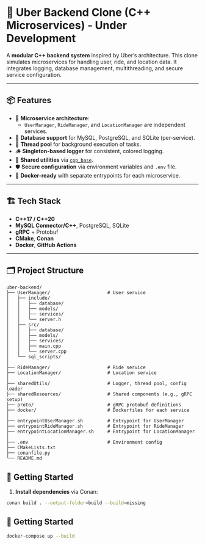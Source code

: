 # 🚗 Uber Backend Clone (C++ Microservices) - Under  Development

A **modular C++ backend system** inspired by Uber’s architecture. This clone simulates microservices for handling user, ride, and location data. It integrates logging, database management, multithreading, and secure service configuration.

---

## 📦 Features

- 🧩 **Microservice architecture**:
  - `UserManager`, `RideManager`, and `LocationManager` are independent services.
- 💾 **Database support** for MySQL, PostgreSQL, and SQLite (per-service).
- 🧵 **Thread pool** for background execution of tasks.
- 🪵 **Singleton-based logger** for consistent, colored logging.
- 🧱 **Shared utilities** via [`cpp_base`](https://github.com/prrathnayake/cpp-base).
- 🛡️ **Secure configuration** via environment variables and `.env` file.
- 🐳 **Docker-ready** with separate entrypoints for each microservice.

---

## 🏗️ Tech Stack

- **C++17 / C++20**
- **MySQL Connector/C++**, PostgreSQL, SQLite
- **gRPC** + Protobuf
- **CMake**, **Conan**
- **Docker**, **GitHub Actions**

---

## 🗂️ Project Structure

```plaintext
uber-backend/
├── UserManager/                     # User service
│   ├── include/
│   │   ├── database/
│   │   ├── models/
│   │   ├── services/
│   │   └── server.h
│   ├── src/
│   │   ├── database/
│   │   ├── models/
│   │   ├── services/
│   │   ├── main.cpp
│   │   └── server.cpp
│   └── sql_scripts/
│
├── RideManager/                     # Ride service
├── LocationManager/                 # Location service
│
├── sharedUtils/                     # Logger, thread pool, config loader
├── sharedResources/                 # Shared components (e.g., gRPC setup)
├── proto/                           # gRPC protobuf definitions
├── docker/                          # Dockerfiles for each service
│
├── entrypointUserManager.sh         # Entrypoint for UserManager
├── entrypointRideManager.sh         # Entrypoint for RideManager
├── entrypointLocationManager.sh     # Entrypoint for LocationManager
│
├── .env                             # Environment config
├── CMakeLists.txt
├── conanfile.py
└── README.md
```

## 🚀 Getting Started

1. **Install dependencies** via Conan:

```bash
conan build . --output-folder=build --build=missing
```

## 🚀 Getting Started

```bash
docker-compose up --build
```

